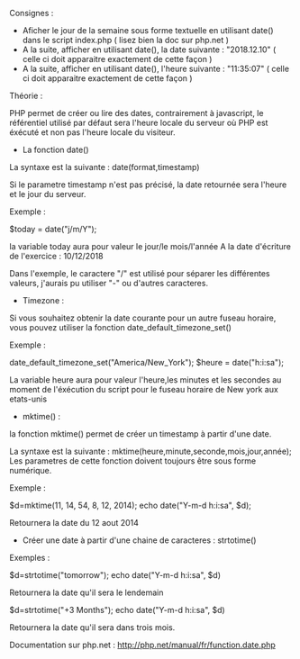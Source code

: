 Consignes :

- Aficher le jour de la semaine sous forme textuelle en utilisant date() dans le script index.php ( lisez bien la doc sur php.net )
- A la suite, afficher en utilisant date(), la date suivante : "2018.12.10" ( celle ci doit apparaitre exactement de cette
façon )
- A la suite, afficher en utilisant date(), l'heure suivante : "11:35:07" ( celle ci doit apparaitre exactement de cette
façon )




Théorie :

PHP permet de créer ou lire des dates, contrairement à javascript, le référentiel utilisé par défaut sera l'heure locale
 du serveur où PHP est éxécuté et non pas l'heure locale du visiteur.

- La fonction date()

La syntaxe est la suivante : date(format,timestamp)

Si le parametre timestamp n'est pas précisé, la date retournée sera l'heure et le jour du serveur.

Exemple :

$today = date("j/m/Y");

la variable today aura pour valeur le jour/le mois/l'année
A la date d'écriture de l'exercice : 10/12/2018

Dans l'exemple, le caractere "/" est utilisé pour séparer les différentes valeurs, j'aurais pu utiliser "-" ou d'autres
caracteres.


- Timezone :

Si vous souhaitez obtenir la date courante pour un autre fuseau horaire, vous pouvez utiliser la fonction
date_default_timezone_set()

Exemple :

date_default_timezone_set("America/New_York");
$heure = date("h:i:sa");

La variable heure aura pour valeur l'heure,les minutes et les secondes au moment de l'éxécution du script pour le fuseau
horaire de New york aux etats-unis


- mktime() :

la fonction mktime() permet de créer un timestamp à partir d'une date.

La syntaxe est la suivante : mktime(heure,minute,seconde,mois,jour,année);
Les parametres de cette fonction doivent toujours être sous forme numérique.

 Exemple :

 $d=mktime(11, 14, 54, 8, 12, 2014);
 echo date("Y-m-d h:i:sa", $d);

 Retournera la date du 12 aout 2014


- Créer une date à partir d'une chaine de caracteres : strtotime()

Exemples :

 $d=strtotime("tomorrow");
 echo date("Y-m-d h:i:sa", $d)

 Retournera la date qu'il sera le lendemain

 $d=strtotime("+3 Months");
 echo date("Y-m-d h:i:sa", $d)

Retournera la date qu'il sera dans trois mois.


Documentation sur php.net : http://php.net/manual/fr/function.date.php


